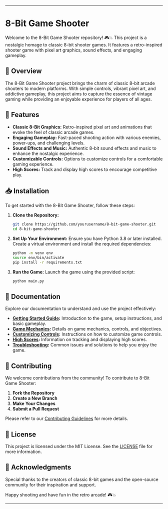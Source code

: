  

---

# 8-Bit Game Shooter

Welcome to the 8-Bit Game Shooter repository! 🎮💥 This project is a nostalgic homage to classic 8-bit shooter games. It features a retro-inspired shooter game with pixel art graphics, sound effects, and engaging gameplay.

## 📜 Overview

The 8-Bit Game Shooter project brings the charm of classic 8-bit arcade shooters to modern platforms. With simple controls, vibrant pixel art, and addictive gameplay, this project aims to capture the essence of vintage gaming while providing an enjoyable experience for players of all ages.

## 🚀 Features

- **Classic 8-Bit Graphics:** Retro-inspired pixel art and animations that evoke the feel of classic arcade games.
- **Engaging Gameplay:** Fast-paced shooting action with various enemies, power-ups, and challenging levels.
- **Sound Effects and Music:** Authentic 8-bit sound effects and music to enhance the nostalgic experience.
- **Customizable Controls:** Options to customize controls for a comfortable gaming experience.
- **High Scores:** Track and display high scores to encourage competitive play.

## 📥 Installation

To get started with the 8-Bit Game Shooter, follow these steps:

1. **Clone the Repository:**
   ```bash
   git clone https://github.com/yourusername/8-bit-game-shooter.git
   cd 8-bit-game-shooter
   ```

2. **Set Up Your Environment:**
   Ensure you have Python 3.8 or later installed. Create a virtual environment and install the required dependencies:
   ```bash
   python -m venv env
   source env/bin/activate
   pip install -r requirements.txt
   ```

3. **Run the Game:**
   Launch the game using the provided script:
   ```bash
   python main.py
   ```

## 📖 Documentation

Explore our documentation to understand and use the project effectively:

- **[Getting Started Guide](docs/getting_started.md):** Introduction to the game, setup instructions, and basic gameplay.
- **[Game Mechanics](docs/game_mechanics.md):** Details on game mechanics, controls, and objectives.
- **[Customizing Controls](docs/customizing_controls.md):** Instructions on how to customize game controls.
- **[High Scores](docs/high_scores.md):** Information on tracking and displaying high scores.
- **[Troubleshooting](docs/troubleshooting.md):** Common issues and solutions to help you enjoy the game.

## 🤝 Contributing

We welcome contributions from the community! To contribute to 8-Bit Game Shooter:

1. **Fork the Repository**
2. **Create a New Branch**
3. **Make Your Changes**
4. **Submit a Pull Request**

Please refer to our [Contributing Guidelines](CONTRIBUTING.md) for more details.

## 📝 License

This project is licensed under the MIT License. See the [LICENSE](LICENSE) file for more information.

## 🌟 Acknowledgments

Special thanks to the creators of classic 8-bit games and the open-source community for their inspiration and support.

Happy shooting and have fun in the retro arcade! 🎮💥

---

 
